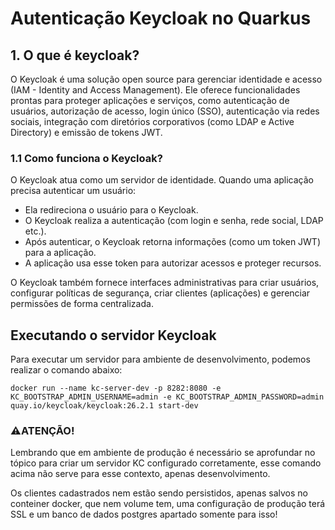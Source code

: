 # Autenticação Keycloak no Quarkus

## 1. O que é keycloak?

O Keycloak é uma solução open source para gerenciar identidade e acesso (IAM - Identity and Access Management). Ele oferece funcionalidades prontas para proteger aplicações e serviços, como autenticação de usuários, autorização de acesso, login único (SSO), autenticação via redes sociais, integração com diretórios corporativos (como LDAP e Active Directory) e emissão de tokens JWT.

### 1.1 Como funciona o Keycloak?

O Keycloak atua como um servidor de identidade. Quando uma aplicação precisa autenticar um usuário:
 - Ela redireciona o usuário para o Keycloak.
 - O Keycloak realiza a autenticação (com login e senha, rede social, LDAP etc.).
 - Após autenticar, o Keycloak retorna informações (como um token JWT) para a aplicação.
 - A aplicação usa esse token para autorizar acessos e proteger recursos.

O Keycloak também fornece interfaces administrativas para criar usuários, configurar políticas de segurança, criar clientes (aplicações) e gerenciar permissões de forma centralizada.

## Executando o servidor Keycloak

Para executar um servidor para ambiente de desenvolvimento, podemos realizar o comando abaixo:

```
docker run --name kc-server-dev -p 8282:8080 -e KC_BOOTSTRAP_ADMIN_USERNAME=admin -e KC_BOOTSTRAP_ADMIN_PASSWORD=admin quay.io/keycloak/keycloak:26.2.1 start-dev
```

### ⚠ATENÇÃO!

Lembrando que em ambiente de produção é necessário se aprofundar no tópico para criar um servidor KC configurado corretamente, esse comando acima não serve para esse contexto, apenas desenvolvimento.

Os clientes cadastrados nem estão sendo persistidos, apenas salvos no conteiner docker, que nem volume tem, uma configuração de produção terá SSL e um banco de dados postgres apartado somente para isso!